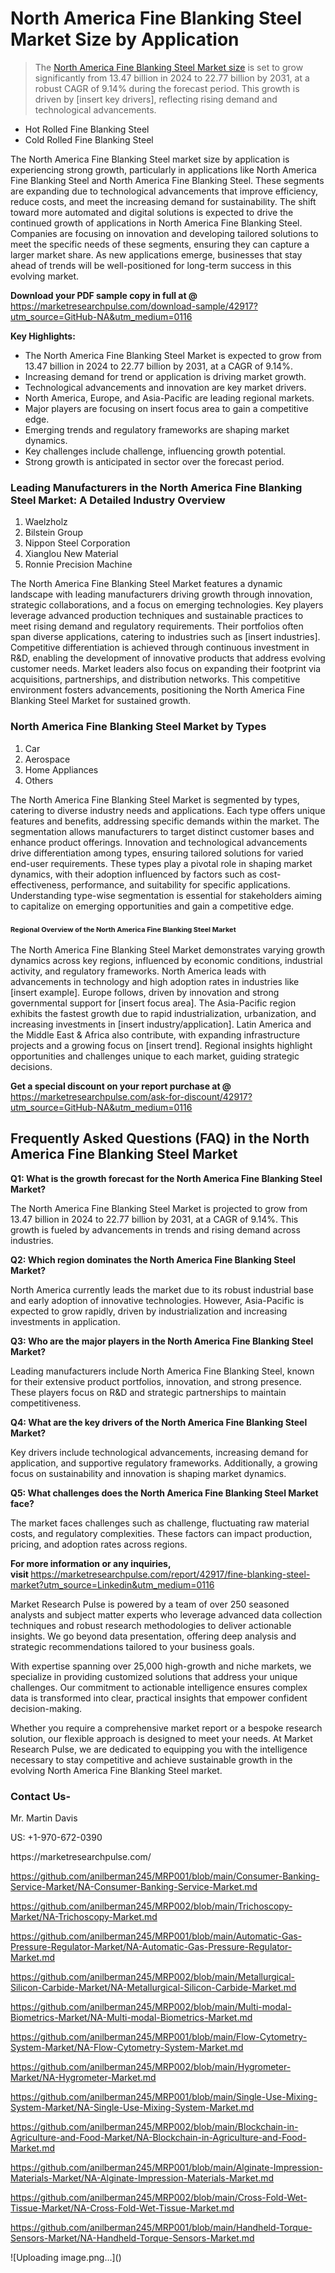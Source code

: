 <h1>North America Fine Blanking Steel Market&nbsp;Size by Application</h1><blockquote><p>The <a href="https://marketresearchpulse.com/download-sample/42917?utm_source=GitHub-NA&amp;utm_medium=0116">North America Fine Blanking Steel Market size</a> is set to grow significantly from 13.47 billion in 2024 to 22.77 billion by 2031, at a robust CAGR of 9.14% during the forecast period. This growth is driven by [insert key drivers], reflecting rising demand and technological advancements.</p></blockquote><ul><li>Hot Rolled Fine Blanking Steel<li> Cold Rolled Fine Blanking Steel</li></ul><p>The North America Fine Blanking Steel market size by application is experiencing strong growth, particularly in applications like North America Fine Blanking Steel and North America Fine Blanking Steel. These segments are expanding due to technological advancements that improve efficiency, reduce costs, and meet the increasing demand for sustainability. The shift toward more automated and digital solutions is expected to drive the continued growth of applications in North America Fine Blanking Steel. Companies are focusing on innovation and developing tailored solutions to meet the specific needs of these segments, ensuring they can capture a larger market share. As new applications emerge, businesses that stay ahead of trends will be well-positioned for long-term success in this evolving market.</p><p><strong>Download your PDF sample copy in full at @ </strong><a href="https://marketresearchpulse.com/download-sample/42917?utm_source=GitHub-NA&amp;utm_medium=0116">https://marketresearchpulse.com/download-sample/42917?utm_source=GitHub-NA&amp;utm_medium=0116</a></p><p><strong>Key Highlights: </strong></p><ul><li>The North America Fine Blanking Steel Market is expected to grow from 13.47 billion in 2024 to 22.77 billion by 2031, at a CAGR of 9.14%.</li><li>Increasing demand for trend or application is driving market growth.</li><li>Technological advancements and innovation are key market drivers.</li><li>North America, Europe, and Asia-Pacific are leading regional markets.</li><li>Major players are focusing on insert focus area to gain a competitive edge.</li><li>Emerging trends and regulatory frameworks are shaping market dynamics.</li><li>Key challenges include challenge, influencing growth potential.</li><li>Strong growth is anticipated in sector over the forecast period.</li></ul><h3>Leading Manufacturers in the North America Fine Blanking Steel Market: A Detailed Industry Overview</h3><ol><li>Waelzholz</li><li>Bilstein Group</li><li>Nippon Steel Corporation</li><li>Xianglou New Material</li><li>Ronnie Precision Machine</li></ol><div class="flex max-w-full flex-col flex-grow"><div class="min-h-8 text-message flex w-full flex-col items-end gap-2 whitespace-normal break-words [.text-message+&amp;]:mt-5" dir="auto" data-message-author-role="assistant" data-message-id="fd8432e4-4910-450d-b182-61b7bfb0a01f" data-message-model-slug="gpt-4o"><div class="flex w-full flex-col gap-1 empty:hidden first:pt-[3px]"><div class="markdown prose w-full break-words dark:prose-invert light"><p>The North America Fine Blanking Steel Market features a dynamic landscape with leading manufacturers driving growth through innovation, strategic collaborations, and a focus on emerging technologies. Key players leverage advanced production techniques and sustainable practices to meet rising demand and regulatory requirements. Their portfolios often span diverse applications, catering to industries such as [insert industries]. Competitive differentiation is achieved through continuous investment in R&amp;D, enabling the development of innovative products that address evolving customer needs. Market leaders also focus on expanding their footprint via acquisitions, partnerships, and distribution networks. This competitive environment fosters advancements, positioning the North America Fine Blanking Steel Market for sustained growth.</p></div></div></div></div><h3>North America Fine Blanking Steel Market by Types</h3><ol><li>Car<li> Aerospace<li> Home Appliances<li> Others</li></ol><div class="flex max-w-full flex-col flex-grow"><div class="min-h-8 text-message flex w-full flex-col items-end gap-2 whitespace-normal break-words [.text-message+&amp;]:mt-5" dir="auto" data-message-author-role="assistant" data-message-id="084470be-0bb7-4664-bddf-5156b4f41249" data-message-model-slug="gpt-4o-mini"><div class="flex w-full flex-col gap-1 empty:hidden first:pt-[3px]"><div class="markdown prose w-full break-words dark:prose-invert light"><p>The North America Fine Blanking Steel Market is segmented by types, catering to diverse industry needs and applications. Each type offers unique features and benefits, addressing specific demands within the market. The segmentation allows manufacturers to target distinct customer bases and enhance product offerings. Innovation and technological advancements drive differentiation among types, ensuring tailored solutions for varied end-user requirements. These types play a pivotal role in shaping market dynamics, with their adoption influenced by factors such as cost-effectiveness, performance, and suitability for specific applications. Understanding type-wise segmentation is essential for stakeholders aiming to capitalize on emerging opportunities and gain a competitive edge.</p></div></div></div></div><h3><span style="font-size: 11px;">Regional Overview of the North America Fine Blanking Steel Market</span></h3><div class="flex max-w-full flex-col flex-grow"><div class="min-h-8 text-message flex w-full flex-col items-end gap-2 whitespace-normal break-words [.text-message+&amp;]:mt-5" dir="auto" data-message-author-role="assistant" data-message-id="e9038762-ce64-4e30-91c9-9bd413514231" data-message-model-slug="gpt-4o-mini"><div class="flex w-full flex-col gap-1 empty:hidden first:pt-[3px]"><div class="markdown prose w-full break-words dark:prose-invert light"><p>The North America Fine Blanking Steel Market demonstrates varying growth dynamics across key regions, influenced by economic conditions, industrial activity, and regulatory frameworks. North America leads with advancements in technology and high adoption rates in industries like [insert example]. Europe follows, driven by innovation and strong governmental support for [insert focus area]. The Asia-Pacific region exhibits the fastest growth due to rapid industrialization, urbanization, and increasing investments in [insert industry/application]. Latin America and the Middle East &amp; Africa also contribute, with expanding infrastructure projects and a growing focus on [insert trend]. Regional insights highlight opportunities and challenges unique to each market, guiding strategic decisions.</p></div></div></div></div><p><strong>Get a special discount on your report purchase at @ </strong><a href="https://marketresearchpulse.com/ask-for-discount/42917?utm_source=GitHub-NA&amp;utm_medium=0116">https://marketresearchpulse.com/ask-for-discount/42917?utm_source=GitHub-NA&amp;utm_medium=0116</a></p><h2>Frequently Asked Questions (FAQ) in the North America Fine Blanking Steel Market</h2><p><strong>Q1: What is the growth forecast for the North America Fine Blanking Steel Market?</strong></p><p>The North America Fine Blanking Steel Market is projected to grow from 13.47 billion in 2024 to 22.77 billion by 2031, at a CAGR of 9.14%. This growth is fueled by advancements in trends and rising demand across industries.</p><p><strong>Q2: Which region dominates the North America Fine Blanking Steel Market?</strong></p><p>North America currently leads the market due to its robust industrial base and early adoption of innovative technologies. However, Asia-Pacific is expected to grow rapidly, driven by industrialization and increasing investments in application.</p><p><strong>Q3: Who are the major players in the North America Fine Blanking Steel Market?</strong></p><p>Leading manufacturers include North America Fine Blanking Steel, known for their extensive product portfolios, innovation, and strong presence. These players focus on R&amp;D and strategic partnerships to maintain competitiveness.</p><p><strong>Q4: What are the key drivers of the North America Fine Blanking Steel Market?</strong></p><p>Key drivers include technological advancements, increasing demand for application, and supportive regulatory frameworks. Additionally, a growing focus on sustainability and innovation is shaping market dynamics.</p><p><strong>Q5: What challenges does the North America Fine Blanking Steel Market face?</strong></p><p>The market faces challenges such as challenge, fluctuating raw material costs, and regulatory complexities. These factors can impact production, pricing, and adoption rates across regions.</p><p><strong>For more information or any inquiries, visit&nbsp;</strong><a href="https://marketresearchpulse.com/report/42917/fine-blanking-steel-market?utm_source=Linkedin&utm_medium=0116">https://marketresearchpulse.com/report/42917/fine-blanking-steel-market?utm_source=Linkedin&utm_medium=0116</a></p><p>Market Research Pulse is powered by a team of over 250 seasoned analysts and subject matter experts who leverage advanced data collection techniques and robust research methodologies to deliver actionable insights. We go beyond data presentation, offering deep analysis and strategic recommendations tailored to your business goals.</p><p>With expertise spanning over 25,000 high-growth and niche markets, we specialize in providing customized solutions that address your unique challenges. Our commitment to actionable intelligence ensures complex data is transformed into clear, practical insights that empower confident decision-making.</p><p>Whether you require a comprehensive market report or a bespoke research solution, our flexible approach is designed to meet your needs. At Market Research Pulse, we are dedicated to equipping you with the intelligence necessary to stay competitive and achieve sustainable growth in the evolving North America Fine Blanking Steel market.</p><h3><strong>Contact Us-</strong></h3><p>Mr. Martin Davis</p><p>US: +1-970-672-0390</p><p>https://marketresearchpulse.com/</p><p><a href="https://github.com/anilberman245/MRP001/blob/main/Consumer-Banking-Service-Market/NA-Consumer-Banking-Service-Market.md">https://github.com/anilberman245/MRP001/blob/main/Consumer-Banking-Service-Market/NA-Consumer-Banking-Service-Market.md</a></p><p><a href="https://github.com/anilberman245/MRP002/blob/main/Trichoscopy-Market/NA-Trichoscopy-Market.md">https://github.com/anilberman245/MRP002/blob/main/Trichoscopy-Market/NA-Trichoscopy-Market.md</a></p><p><a href="https://github.com/anilberman245/MRP001/blob/main/Automatic-Gas-Pressure-Regulator-Market/NA-Automatic-Gas-Pressure-Regulator-Market.md">https://github.com/anilberman245/MRP001/blob/main/Automatic-Gas-Pressure-Regulator-Market/NA-Automatic-Gas-Pressure-Regulator-Market.md</a></p><p><a href="https://github.com/anilberman245/MRP002/blob/main/Metallurgical-Silicon-Carbide-Market/NA-Metallurgical-Silicon-Carbide-Market.md">https://github.com/anilberman245/MRP002/blob/main/Metallurgical-Silicon-Carbide-Market/NA-Metallurgical-Silicon-Carbide-Market.md</a></p><p><a href="https://github.com/anilberman245/MRP002/blob/main/Multi-modal-Biometrics-Market/NA-Multi-modal-Biometrics-Market.md">https://github.com/anilberman245/MRP002/blob/main/Multi-modal-Biometrics-Market/NA-Multi-modal-Biometrics-Market.md</a></p><p><a href="https://github.com/anilberman245/MRP001/blob/main/Flow-Cytometry-System-Market/NA-Flow-Cytometry-System-Market.md">https://github.com/anilberman245/MRP001/blob/main/Flow-Cytometry-System-Market/NA-Flow-Cytometry-System-Market.md</a></p><p><a href="https://github.com/anilberman245/MRP002/blob/main/Hygrometer-Market/NA-Hygrometer-Market.md">https://github.com/anilberman245/MRP002/blob/main/Hygrometer-Market/NA-Hygrometer-Market.md</a></p><p><a href="https://github.com/anilberman245/MRP001/blob/main/Single-Use-Mixing-System-Market/NA-Single-Use-Mixing-System-Market.md">https://github.com/anilberman245/MRP001/blob/main/Single-Use-Mixing-System-Market/NA-Single-Use-Mixing-System-Market.md</a></p><p><a href="https://github.com/anilberman245/MRP002/blob/main/Blockchain-in-Agriculture-and-Food-Market/NA-Blockchain-in-Agriculture-and-Food-Market.md">https://github.com/anilberman245/MRP002/blob/main/Blockchain-in-Agriculture-and-Food-Market/NA-Blockchain-in-Agriculture-and-Food-Market.md</a></p><p><a href="https://github.com/anilberman245/MRP001/blob/main/Alginate-Impression-Materials-Market/NA-Alginate-Impression-Materials-Market.md">https://github.com/anilberman245/MRP001/blob/main/Alginate-Impression-Materials-Market/NA-Alginate-Impression-Materials-Market.md</a></p><p><a href="https://github.com/anilberman245/MRP002/blob/main/Cross-Fold-Wet-Tissue-Market/NA-Cross-Fold-Wet-Tissue-Market.md">https://github.com/anilberman245/MRP002/blob/main/Cross-Fold-Wet-Tissue-Market/NA-Cross-Fold-Wet-Tissue-Market.md</a></p><p><a href="https://github.com/anilberman245/MRP001/blob/main/Handheld-Torque-Sensors-Market/NA-Handheld-Torque-Sensors-Market.md">https://github.com/anilberman245/MRP001/blob/main/Handheld-Torque-Sensors-Market/NA-Handheld-Torque-Sensors-Market.md</a></p>
![Uploading image.png…]()
